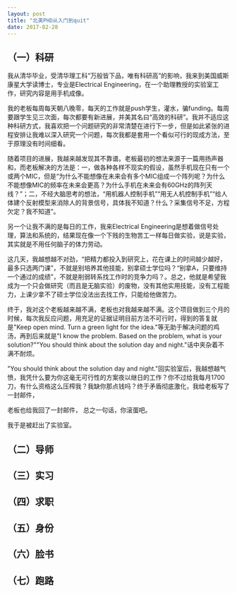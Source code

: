 ```yaml
---
layout: post
title: "北美PHD从入门到quit"
date: 2017-02-28
---
```


## <strong>（一）科研 </strong>

 我从清华毕业，受清华理工科“万般皆下品，唯有科研高”的影响，我来到美国威斯康星大学读博士，专业是Electrical Engineering，在一个助理教授的实验室工作，研究内容是用手机成像。

 我的老板每周每天朝八晚零，每天的工作就是push学生，灌水，骗funding。每周要跟学生见三次面，每次都要有新进展，并美其名曰“高效的科研”。我并不适应这种科研方式，我喜欢把一个问题研究的非常清楚在进行下一步，但是如此紧张的进程安排让我难以深入研究一个问题，每次我都是套用一个看似可行的现成方法，至于原理没有时间细看。

随着项目的进展，我越来越发现其不靠谱。老板最初的想法来源于一篇用扬声器和，而老板解决的方法是：一，做各种各样不现实的假设，虽然手机现在只有一个或两个MIC，但是“为什么不能想像在未来会有多个MIC组成一个阵列呢？为什么不能想像MIC的频率在未来会更高？为什么手机在未来会有60GHz的阵列天线？”；二，不经大脑思考的想法，“用机器人控制手机”“用无人机控制手机”“给人体建个反射模型来消除人的背景信号，具体我不知道？什么？采集信号不足，方程欠定？我不知道”。

另一个让我不满的是每日的工作，我来Electrical Engineering是想着做信号处理，算法和系统的，结果现在像一个下贱的生物苦工一样每日做实验，说是实验，其实就是不用任何脑子的体力劳动。

这几天，我越想越不对劲，“把精力都投入到研究上，花在课上的时间越少越好，最多只选两门课”，不就是别培养其他技能，别拿硕士学位吗？“别拿A，只要维持一个通过的成绩”，不就是削弱转系找工作时的竞争力吗？。总之，他就是希望我成为一个只会做研究（而且是无脑实验）的废物，没有其他实用技能，没有工程能力，上课少拿不了硕士学位没法出去找工作，只能给他做苦力。

终于，我对这个老板越来越不满，老板也对我越来越不满。这个项目做到三个月的时候，每次我反应问题，用充足的证据证明目前方法不可行时，得到的答复就是"Keep open mind. Turn a green light for the idea."等无助于解决问题的鸡汤，再到后来就是"I know the problem. Based on the problem, what is your solution?""You should think about the solution day and night."话中夹杂着不满不耐烦。

"You should think about the solution day and night."回实验室后，我越想越气愤，我凭什么要为你这毫无可行性的方案夜以继日的工作？你不过给我每月1700刀，有什么资格这么压榨我？我缺你那点钱吗？终于矛盾彻底激化，我给老板写了一封邮件，


老板也给我回了一封邮件，
总之一句话，你滚蛋吧。

我于是被赶出了实验室。


## <strong>（二）导师 </strong>

## <strong>（三）实习 </strong>

## <strong>（四）求职 </strong>

## <strong>（五）身份 </strong>

## <strong>（六）脸书 </strong>

## <strong>（七）跑路 </strong>
